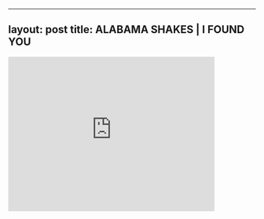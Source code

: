 

---
layout: post
title: ALABAMA SHAKES | I FOUND YOU
---


<iframe width="420" height="315" src="http://www.youtube.com/embed/oTLAEI9seMY" frameborder="0" allowfullscreen></iframe>

